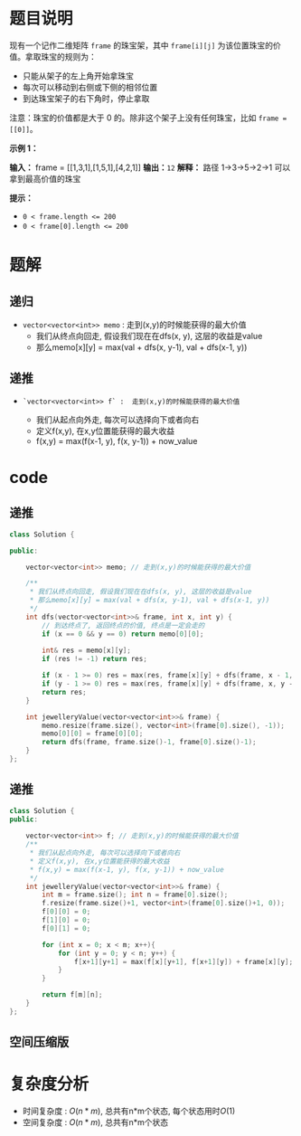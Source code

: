 # 题目说明

现有一个记作二维矩阵 `frame` 的珠宝架，其中 `frame[i][j]` 为该位置珠宝的价值。拿取珠宝的规则为：

- 只能从架子的左上角开始拿珠宝
- 每次可以移动到右侧或下侧的相邻位置
- 到达珠宝架子的右下角时，停止拿取

注意：珠宝的价值都是大于 0 的。除非这个架子上没有任何珠宝，比如 `frame = [[0]]`。

**示例 1：**

**输入：** frame = \[\[1,3,1],\[1,5,1],\[4,2,1]]
**输出：**`12`
**解释：** 路径 1→3→5→2→1 可以拿到最高价值的珠宝

**提示：**

- `0 < frame.length <= 200`
- `0 < frame[0].length <= 200`

# 题解

## 递归

- `vector<vector<int>> memo` : 走到(x,y)的时候能获得的最大价值
     * 我们从终点向回走, 假设我们现在在dfs(x, y), 这层的收益是value
     * 那么memo\[x]\[y] = max(val + dfs(x, y-1), val + dfs(x-1, y))

## 递推

-     `vector<vector<int>> f` :  走到(x,y)的时候能获得的最大价值
     * 我们从起点向外走, 每次可以选择向下或者向右
     * 定义f(x,y), 在x,y位置能获得的最大收益
     * f(x,y) = max(f(x-1, y), f(x, y-1)) + now_value
# code

## 递推

```cpp
class Solution {

public:

    vector<vector<int>> memo; // 走到(x,y)的时候能获得的最大价值

    /**
     * 我们从终点向回走, 假设我们现在在dfs(x, y), 这层的收益是value
     * 那么memo[x][y] = max(val + dfs(x, y-1), val + dfs(x-1, y))
     */
    int dfs(vector<vector<int>>& frame, int x, int y) {
        // 到达终点了, 返回终点的价值, 终点是一定会走的
        if (x == 0 && y == 0) return memo[0][0];
        
        int& res = memo[x][y];
        if (res != -1) return res;

        if (x - 1 >= 0) res = max(res, frame[x][y] + dfs(frame, x - 1, y));
        if (y - 1 >= 0) res = max(res, frame[x][y] + dfs(frame, x, y - 1));
        return res;
    }

    int jewelleryValue(vector<vector<int>>& frame) {
        memo.resize(frame.size(), vector<int>(frame[0].size(), -1));
        memo[0][0] = frame[0][0];
        return dfs(frame, frame.size()-1, frame[0].size()-1);
    }
};
```

## 递推

```cpp
class Solution {
public:
    
    vector<vector<int>> f; // 走到(x,y)的时候能获得的最大价值
    /**
     * 我们从起点向外走, 每次可以选择向下或者向右
     * 定义f(x,y), 在x,y位置能获得的最大收益
     * f(x,y) = max(f(x-1, y), f(x, y-1)) + now_value
     */
    int jewelleryValue(vector<vector<int>>& frame) {
        int m = frame.size(); int n = frame[0].size();
        f.resize(frame.size()+1, vector<int>(frame[0].size()+1, 0));
        f[0][0] = 0;
        f[1][0] = 0;
        f[0][1] = 0;

        for (int x = 0; x < m; x++){
            for (int y = 0; y < n; y++) {
                f[x+1][y+1] = max(f[x][y+1], f[x+1][y]) + frame[x][y];
            }
        }

        return f[m][n];
    }
};
```

## 空间压缩版

# 复杂度分析

- 时间复杂度 : $O(n*m)$, 总共有n\*m个状态, 每个状态用时$O(1)$
- 空间复杂度 : $O(n*m)$, 总共有n\*m个状态